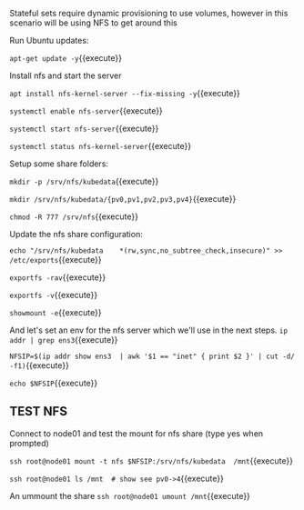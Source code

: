 Stateful sets require dynamic provisioning to use volumes,  however in this scenario will be using NFS to get around this


Run Ubuntu updates:

`apt-get update -y`{{execute}}

Install nfs and start the server

`apt install nfs-kernel-server --fix-missing -y`{{execute}}

`systemctl enable nfs-server`{{execute}}

`systemctl start nfs-server`{{execute}}

`systemctl status nfs-kernel-server`{{execute}} 


Setup some share folders:

`mkdir -p /srv/nfs/kubedata`{{execute}}

`mkdir /srv/nfs/kubedata/{pv0,pv1,pv2,pv3,pv4}`{{execute}}

`chmod -R 777 /srv/nfs`{{execute}}

Update the nfs share configuration:

`echo "/srv/nfs/kubedata    *(rw,sync,no_subtree_check,insecure)" >> /etc/exports`{{execute}}


`exportfs -rav`{{execute}}

`exportfs -v`{{execute}}

`showmount -e`{{execute}}


And let's set an env for the nfs server which we'll use in the next steps.
`ip addr | grep ens3`{{execute}}

`NFSIP=$(ip addr show ens3  | awk '$1 == "inet" { print $2 }' | cut -d/ -f1)`{{execute}}

`echo $NFSIP`{{execute}}

## TEST NFS 
Connect to node01 and test the mount for nfs share (type yes when prompted)

`ssh root@node01 mount -t nfs $NFSIP:/srv/nfs/kubedata  /mnt`{{execute}}

`ssh root@node01 ls /mnt  # show see pv0->4`{{execute}}

An ummount the share
`ssh root@node01 umount /mnt`{{execute}}